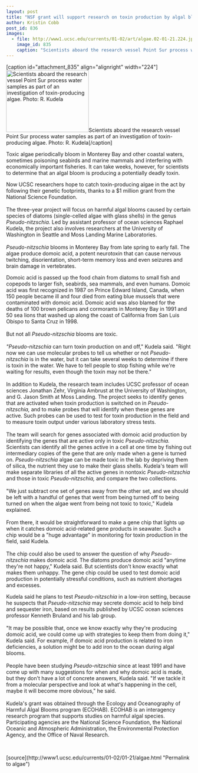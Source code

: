 ```yaml
---
layout: post
title: "NSF grant will support research on toxin production by algal blooms"
author: Kristin Cobb
post_id: 836
images:
  - file: http://www1.ucsc.edu/currents/01-02/art/algae.02-01-21.224.jpg
    image_id: 835
    caption: "Scientists aboard the research vessel Point Sur process water samples as part of an investigation of toxin-producing algae. Photo: R. Kudela"
---
```


[caption id="attachment_835" align="alignright" width="224"]<a href="http://localhost/mysite/wp-content/uploads/2002/01/algae.02-01-21.224.jpg"><img class="size-full wp-image-835" src="http://localhost/mysite/wp-content/uploads/2002/01/algae.02-01-21.224.jpg" alt="Scientists aboard the research vessel Point Sur process water samples as part of an investigation of toxin-producing algae. Photo: R. Kudela" width="224" height="168" /></a>Scientists aboard the research vessel Point Sur process water samples as part of an investigation of toxin-producing algae. Photo: R. Kudela[/caption]
<p>
  Toxic algae periodically bloom in Monterey Bay and other coastal waters, sometimes poisoning seabirds and marine mammals and interfering with economically important fisheries. It can take weeks, however, for scientists to determine that an algal bloom is producing a potentially deadly toxin.
</p>Now UCSC researchers hope to catch toxin-producing algae in the act by following their genetic footprints, thanks to a $1 million grant from the National Science Foundation.<br>
<br>
The three-year project will focus on harmful algal blooms caused by certain species of diatoms (single-celled algae with glass shells) in the genus <i>Pseudo-nitzschia.</i> Led by assistant professor of ocean sciences Raphael Kudela, the project also involves researchers at the University of Washington in Seattle and Moss Landing Marine Laboratories.<br>
<br>
<i>Pseudo-nitzschia</i> blooms in Monterey Bay from late spring to early fall. The algae produce domoic acid, a potent neurotoxin that can cause nervous twitching, disorientation, short-term memory loss and even seizures and brain damage in vertebrates.
<p>
  Domoic acid is passed up the food chain from diatoms to small fish and copepods to larger fish, seabirds, sea mammals, and even humans. Domoic acid was first recognized in 1987 on Prince Edward Island, Canada, when 150 people became ill and four died from eating blue mussels that were contaminated with domoic acid. Domoic acid was also blamed for the deaths of 100 brown pelicans and cormorants in Monterey Bay in 1991 and 50 sea lions that washed up along the coast of California from San Luis Obispo to Santa Cruz in 1998.<br>
  <br>
  But not all <i>Pseudo-nitzschia</i> blooms are toxic.<br>
  <br>
  <i>"Pseudo-nitzschia</i> can turn toxin production on and off," Kudela said. "Right now we can use molecular probes to tell us whether or not <i>Pseudo-nitzschia</i> is in the water, but it can take several weeks to determine if there is toxin in the water. We have to tell people to stop fishing while we're waiting for results, even though the toxin may not be there."<br>
  <br>
  In addition to Kudela, the research team includes UCSC professor of ocean sciences Jonathan Zehr, Virginia Ambrust at the University of Washington, and G. Jason Smith at Moss Landing. The project seeks to identify genes that are activated when toxin production is switched on in <i>Pseudo-nitzschia,</i> and to make probes that will identify when these genes are active. Such probes can be used to test for toxin production in the field and to measure toxin output under various laboratory stress tests.<br>
  <br>
  The team will search for genes associated with domoic acid production by identifying the genes that are active only in toxic <i>Pseudo-nitzschia.</i> Scientists can identify all the genes active in a cell at one time by fishing out intermediary copies of the gene that are only made when a gene is turned on. <i>Pseudo-nitzschia</i> algae can be made toxic in the lab by depriving them of silica, the nutrient they use to make their glass shells. Kudela's team will make separate libraries of all the active genes in nontoxic <i>Pseudo-nitzschia</i> and those in toxic <i>Pseudo-nitzschia,</i> and compare the two collections.<br>
  <br>
  "We just subtract one set of genes away from the other set, and we should be left with a handful of genes that went from being turned off to being turned on when the algae went from being not toxic to toxic," Kudela explained.<br>
  <br>
  From there, it would be straightforward to make a gene chip that lights up when it catches domoic acid-related gene products in seawater. Such a chip would be a "huge advantage" in monitoring for toxin production in the field, said Kudela.<br>
  <br>
  The chip could also be used to answer the question of why <i>Pseudo-nitzschia</i> makes domoic acid. The diatoms produce domoic acid "anytime they're not happy," Kudela said. But scientists don't know exactly what makes them unhappy. The gene chip could be used to test domoic acid production in potentially stressful conditions, such as nutrient shortages and excesses.
</p>
<p>
  Kudela said he plans to test <i>Pseudo-nitzschia</i> in a low-iron setting, because he suspects that <i>Pseudo-nitzschia</i> may secrete domoic acid to help bind and sequester iron, based on results published by UCSC ocean sciences professor Kenneth Bruland and his lab group.<br>
  <br>
  "It may be possible that, once we know exactly why they're producing domoic acid, we could come up with strategies to keep them from doing it," Kudela said. For example, if domoic acid production is related to iron deficiencies, a solution might be to add iron to the ocean during algal blooms.<br>
  <br>
  People have been studying <i>Pseudo-nitzschia</i> since at least 1991 and have come up with many suggestions for when and why domoic acid is made, but they don't have a lot of concrete answers, Kudela said. "If we tackle it from a molecular perspective and look at what's happening in the cell, maybe it will become more obvious," he said.<br>
  <br>
  Kudela's grant was obtained through the Ecology and Oceanography of Harmful Algal Blooms program (ECOHAB). ECOHAB is an interagency research program that supports studies on harmful algal species. Participating agencies are the National Science Foundation, the National Oceanic and Atmospheric Administration, the Environmental Protection Agency, and the Office of Naval Research.
</p>
<p>
  <br>

</p>
<p>

</p>
[source](http://www1.ucsc.edu/currents/01-02/01-21/algae.html "Permalink to algae")
